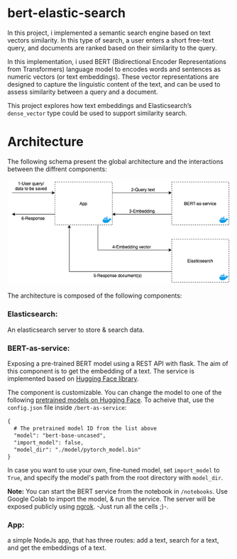 # bert-elastic-search

In this project, i implemented a semantic search engine based on text vectors similarity. In this type of search, a user enters a short free-text query, and documents are ranked based on their similarity to the query.

In this implementation, i used BERT (Bidirectional Encoder Representations from Transformers) language model to encodes words and sentences as numeric vectors (or text embeddings). These vector representations are designed to capture the linguistic content of the text, and can be used to assess similarity between a query and a document.

This project explores how text embeddings and Elasticsearch’s `dense_vector` type could be used to support similarity search.

# Architecture

The following schema present the global architecture and the interactions between the diffrent components:

<p align="center">
  <img src="assets/architecture.png"/>
</p>

The architecture is composed of the following components:

### Elasticsearch: 
An elasticsearch server to store & search data.

### BERT-as-service: 
Exposing a pre-trained BERT model using a REST API with flask. The aim of this component is to get the embedding of a text. The service is implemented based on [Hugging Face library](https://huggingface.co/transformers/).

The component is customizable. You can change the model to one of the following [pretrained models on Hugging Face](https://huggingface.co/transformers/pretrained_models.html). To acheive that, use the `config.json` file inside `/bert-as-service`:

```
{
  # The pretrained model ID from the list above
  "model": "bert-base-uncased",
  "import_model": false,
  "model_dir": "./model/pytorch_model.bin"
}
```

In case you want to use your own, fine-tuned model, set `import_model` to `True`, and specify the model's path from the root directory with `model_dir`.

**Note:** You can start the BERT service from the notebook in `/notebooks`. Use Google Colab to import the model, & run the service. The server will be exposed publicly using [ngrok](https://ngrok.com/). -Just run all the cells ;)-.

### App: 
a simple NodeJs app, that has three routes: add a text, search for a text, and get the embeddings of a text.